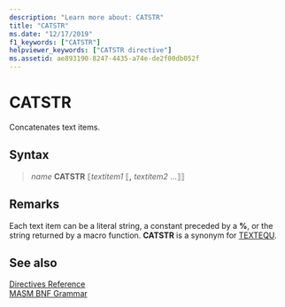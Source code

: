 ```yaml
---
description: "Learn more about: CATSTR"
title: "CATSTR"
ms.date: "12/17/2019"
f1_keywords: ["CATSTR"]
helpviewer_keywords: ["CATSTR directive"]
ms.assetid: ae893190-8247-4435-a74e-de2f00db052f
---
```

# CATSTR

Concatenates text items.

## Syntax

> *name* **CATSTR** ⟦*textitem1* ⟦__,__ *textitem2* ...⟧⟧

## Remarks

Each text item can be a literal string, a constant preceded by a **%**, or the string returned by a macro function. **CATSTR** is a synonym for [TEXTEQU](textequ.md).

## See also

[Directives Reference](directives-reference.md)\
[MASM BNF Grammar](masm-bnf-grammar.md)
